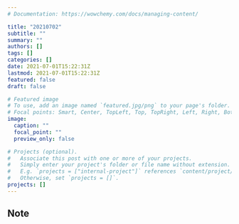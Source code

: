 ```yaml
---
# Documentation: https://wowchemy.com/docs/managing-content/

title: "20210702"
subtitle: ""
summary: ""
authors: []
tags: []
categories: []
date: 2021-07-01T15:22:31Z
lastmod: 2021-07-01T15:22:31Z
featured: false
draft: false

# Featured image
# To use, add an image named `featured.jpg/png` to your page's folder.
# Focal points: Smart, Center, TopLeft, Top, TopRight, Left, Right, BottomLeft, Bottom, BottomRight.
image:
  caption: ""
  focal_point: ""
  preview_only: false

# Projects (optional).
#   Associate this post with one or more of your projects.
#   Simply enter your project's folder or file name without extension.
#   E.g. `projects = ["internal-project"]` references `content/project/deep-learning/index.md`.
#   Otherwise, set `projects = []`.
projects: []
---
```


## Note

